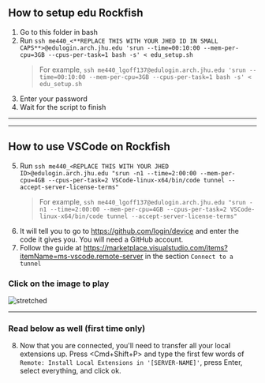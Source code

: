 ## How to setup edu Rockfish

1. Go to this folder in bash
2. Run `ssh me440_<**REPLACE THIS WITH YOUR JHED ID IN SMALL CAPS**>@edulogin.arch.jhu.edu 'srun --time=00:10:00 --mem-per-cpu=3GB --cpus-per-task=1 bash -s' < edu_setup.sh`
    > For example, `ssh me440_lgoff137@edulogin.arch.jhu.edu 'srun --time=00:10:00 --mem-per-cpu=3GB --cpus-per-task=1 bash -s' < edu_setup.sh`
4. Enter your password
5. Wait for the script to finish

---

---

## How to use VSCode on Rockfish
5. Run `ssh me440_<REPLACE THIS WITH YOUR JHED ID>@edulogin.arch.jhu.edu "srun -n1 --time=2:00:00 --mem-per-cpu=4GB --cpus-per-task=2 VSCode-linux-x64/bin/code tunnel --accept-server-license-terms"`
    > For example, `ssh me440_lgoff137@edulogin.arch.jhu.edu "srun -n1 --time=2:00:00 --mem-per-cpu=4GB --cpus-per-task=2 VSCode-linux-x64/bin/code tunnel --accept-server-license-terms"`
7. It will tell you to go to <https://github.com/login/device> and enter the code it gives you. You will need a GitHub account.
8. Follow the guide at <https://marketplace.visualstudio.com/items?itemName=ms-vscode.remote-server> in the section `Connect to a tunnel`

### Click on the image to play

![stretched](https://github.com/gofflab/quant_mol_neuro_2023/assets/34997334/e83b3259-34ab-4a93-81b5-add9a847886c)

---

### Read below as well (first time only)

8. Now that you are connected, you'll need to transfer all your local extensions up. Press <Cmd+Shift+P> and type the first few words of `Remote: Install Local Extensions in '[SERVER-NAME]'`, press Enter, select everything, and click ok.
